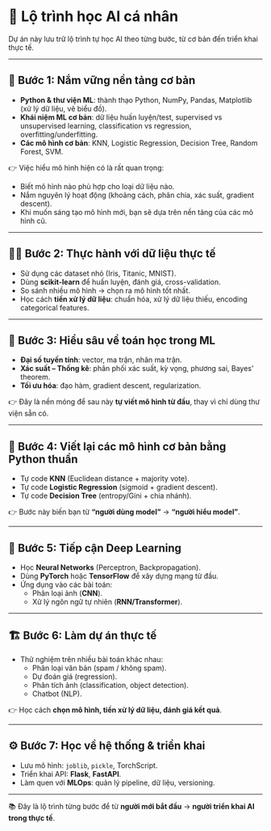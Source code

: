 # 📌 Lộ trình học AI cá nhân

Dự án này lưu trữ lộ trình tự học AI theo từng bước, từ cơ bản đến triển khai thực tế.  

---

## 🚀 Bước 1: Nắm vững nền tảng cơ bản
- **Python & thư viện ML**: thành thạo Python, NumPy, Pandas, Matplotlib (xử lý dữ liệu, vẽ biểu đồ).  
- **Khái niệm ML cơ bản**: dữ liệu huấn luyện/test, supervised vs unsupervised learning, classification vs regression, overfitting/underfitting.  
- **Các mô hình cơ bản**: KNN, Logistic Regression, Decision Tree, Random Forest, SVM.  

👉 Việc hiểu mô hình hiện có là rất quan trọng:  
- Biết mô hình nào phù hợp cho loại dữ liệu nào.  
- Nắm nguyên lý hoạt động (khoảng cách, phân chia, xác suất, gradient descent).  
- Khi muốn sáng tạo mô hình mới, bạn sẽ dựa trên nền tảng của các mô hình cũ.  

---

## 🧑‍💻 Bước 2: Thực hành với dữ liệu thực tế
- Sử dụng các dataset nhỏ (Iris, Titanic, MNIST).  
- Dùng **scikit-learn** để huấn luyện, đánh giá, cross-validation.  
- So sánh nhiều mô hình → chọn ra mô hình tốt nhất.  
- Học cách **tiền xử lý dữ liệu**: chuẩn hóa, xử lý dữ liệu thiếu, encoding categorical features.  

---

## 📐 Bước 3: Hiểu sâu về toán học trong ML
- **Đại số tuyến tính**: vector, ma trận, nhân ma trận.  
- **Xác suất – Thống kê**: phân phối xác suất, kỳ vọng, phương sai, Bayes’ theorem.  
- **Tối ưu hóa**: đạo hàm, gradient descent, regularization.  

👉 Đây là nền móng để sau này **tự viết mô hình từ đầu**, thay vì chỉ dùng thư viện sẵn có.  

---

## 📝 Bước 4: Viết lại các mô hình cơ bản bằng Python thuần
- Tự code **KNN** (Euclidean distance + majority vote).  
- Tự code **Logistic Regression** (sigmoid + gradient descent).  
- Tự code **Decision Tree** (entropy/Gini + chia nhánh).  

👉 Bước này biến bạn từ **“người dùng model”** → **“người hiểu model”**.  

---

## 🤖 Bước 5: Tiếp cận Deep Learning
- Học **Neural Networks** (Perceptron, Backpropagation).  
- Dùng **PyTorch** hoặc **TensorFlow** để xây dựng mạng từ đầu.  
- Ứng dụng vào các bài toán:  
  - Phân loại ảnh (**CNN**).  
  - Xử lý ngôn ngữ tự nhiên (**RNN/Transformer**).  

---

## 🏗️ Bước 6: Làm dự án thực tế
- Thử nghiệm trên nhiều bài toán khác nhau:  
  - Phân loại văn bản (spam / không spam).  
  - Dự đoán giá (regression).  
  - Phân tích ảnh (classification, object detection).  
  - Chatbot (NLP).  

👉 Học cách **chọn mô hình, tiền xử lý dữ liệu, đánh giá kết quả**.  

---

## ⚙️ Bước 7: Học về hệ thống & triển khai
- Lưu mô hình: `joblib`, `pickle`, TorchScript.  
- Triển khai API: **Flask**, **FastAPI**.  
- Làm quen với **MLOps**: quản lý pipeline, dữ liệu, versioning.  

---

📚 Đây là lộ trình từng bước để từ **người mới bắt đầu** → **người triển khai AI trong thực tế**.
